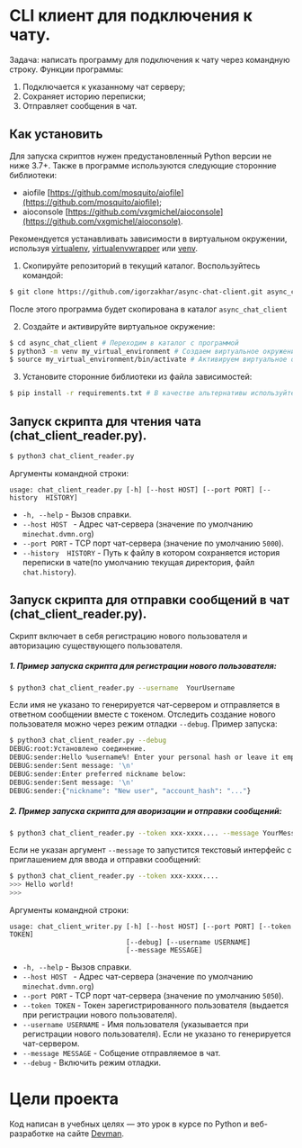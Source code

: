 # CLI клиент для подключения к чату.

Задача: написать программу для подключения к чату через командную строку.
Функции программы:
1. Подключается к указанному чат серверу;
2. Сохраняет историю переписки;
3. Отправляет сообщения в чат.

## Как установить

Для запуска скриптов нужен предустановленный Python версии не ниже 3.7+.
Также в программе используются следующие сторонние библиотеки:
- aiofile [https://github.com/mosquito/aiofile](https://github.com/mosquito/aiofile);
- aioconsole [https://github.com/vxgmichel/aioconsole](https://github.com/vxgmichel/aioconsole).

Рекомендуется устанавливать зависимости в виртуальном окружении, используя [virtualenv](https://github.com/pypa/virtualenv), [virtualenvwrapper](https://pypi.python.org/pypi/virtualenvwrapper) или [venv](https://docs.python.org/3/library/venv.html).

1. Скопируйте репозиторий в текущий каталог. Воспользуйтесь командой:
```bash
$ git clone https://github.com/igorzakhar/async-chat-client.git async_chat_client
```
После этого программа будет скопирована в каталог ```async_chat_client```

2. Создайте и активируйте виртуальное окружение:
```bash
$ cd async_chat_client # Переходим в каталог с программой
$ python3 -m venv my_virtual_environment # Создаем виртуальное окружение
$ source my_virtual_environment/bin/activate # Активируем виртуальное окружение
```

3. Установите сторонние библиотеки  из файла зависимостей:
```bash
$ pip install -r requirements.txt # В качестве альтернативы используйте pip3
```

## Запуск скрипта для чтения чата (chat_client_reader.py).
```bash
$ python3 chat_client_reader.py
```
Аргументы командной строки:
```
usage: chat_client_reader.py [-h] [--host HOST] [--port PORT] [--history  HISTORY]
```
- ```-h, --help``` - Вызов справки.
- ```--host HOST ``` -  Адрес чат-сервера (значение по умолчанию ```minechat.dvmn.org```)
- ```--port PORT``` - TCP порт чат-сервера (значение по умолчанию ```5000```).
- ```--history  HISTORY``` -  Путь к файлу в котором сохраняется история переписки в чате(по умолчанию текущая директория, файл ```chat.history```).

## Запуск скрипта для отправки сообщений в чат (chat_client_reader.py).
Скрипт включает в себя регистрацию нового пользователя и авторизацию существующего пользователя.
##### 1. Пример запуска скрипта для регистрации нового пользователя:  
```bash
$ python3 chat_client_reader.py --username  YourUsername
```
Если имя не указано то генерируется чат-сервером и отправляется в ответном сообщении вместе с токеном. Отследить создание нового пользователя можно через режим отладки ```--debug```. Пример запуска:
```bash
$ python3 chat_client_reader.py --debug
DEBUG:root:Установлено соединение.
DEBUG:sender:Hello %username%! Enter your personal hash or leave it empty to create new account.
DEBUG:sender:Sent message: '\n'
DEBUG:sender:Enter preferred nickname below:
DEBUG:sender:Sent message: '\n'
DEBUG:sender:{"nickname": "New user", "account_hash": "..."}
```
##### 2. Пример запуска скрипта для аворизации и отправки сообщений:
```bash
$ python3 chat_client_reader.py --token xxx-xxxx.... --message YourMessage
```
Если не указан аргумент ```--message``` то запустится текстовый интерфейс c приглашением для ввода и отправки сообщений:
```bash
$ python3 chat_client_reader.py --token xxx-xxxx.... 
>>> Hello world!
>>> 
```

Аргументы командной строки:
```
usage: chat_client_writer.py [-h] [--host HOST] [--port PORT] [--token TOKEN]
                             [--debug] [--username USERNAME]
                             [--message MESSAGE]

```
- ```-h, --help``` - Вызов справки.
- ```--host HOST ``` -  Адрес чат-сервера (значение по умолчанию ```minechat.dvmn.org```)
- ```--port PORT``` - TCP порт чат-сервера (значение по умолчанию ```5050```).
- ```--token TOKEN``` - Токен зарегистрированного пользователя (выдается при регистрации нового пользователя).
- ```--username USERNAME``` - Имя пользователя (указывается при регистрации нового пользователя). Если не указано то генерируется чат-сервером.
- ```--message MESSAGE``` - Собщение отправляемое в чат.
- ```--debug``` - Включить режим отладки.

# Цели проекта

Код написан в учебных целях — это урок в курсе по Python и веб-разработке на сайте [Devman](https://dvmn.org).
